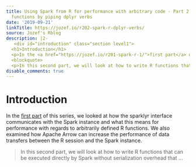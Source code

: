 ```yaml
---
title: Using Spark from R for performance with arbitrary code - Part 2 - Constructing
  functions by piping dplyr verbs
date: '2019-09-21'
linkTitle: https://jozef.io/r202-spark-r-dplyr-verbs/
source: Jozef's Rblog
description: |2-
   <div id="introduction" class="section level1">
  <h1>Introduction</h1>
  <p>In the <a href="https://jozef.io/r201-spark-r-1/">first part</a> of this series, we looked at how the sparklyr interface communicates with the Spark instance and what this means for performance with regards to arbitrarily defined R functions. We also examined how Apache Arrow can increase the performance of data transfers between the R session and the Spark instance.</p>
  <blockquote>
  <p>In this second part, we will look at how to write R functions that can be executed directly by Spark without serialization overhead that  ...
disable_comments: true
---
```

 <div id="introduction" class="section level1">
<h1>Introduction</h1>
<p>In the <a href="https://jozef.io/r201-spark-r-1/">first part</a> of this series, we looked at how the sparklyr interface communicates with the Spark instance and what this means for performance with regards to arbitrarily defined R functions. We also examined how Apache Arrow can increase the performance of data transfers between the R session and the Spark instance.</p>
<blockquote>
<p>In this second part, we will look at how to write R functions that can be executed directly by Spark without serialization overhead that  ...